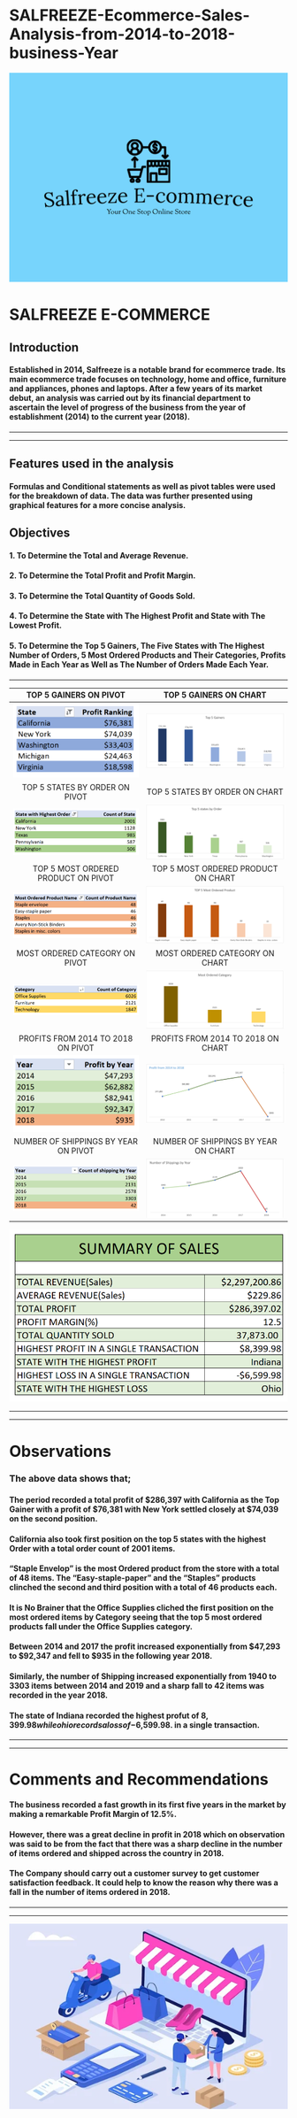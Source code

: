 # SALFREEZE-Ecommerce-Sales-Analysis-from-2014-to-2018-business-Year

![](salfreeze.png)
# SALFREEZE E-COMMERCE

## Introduction
#### Established in 2014, Salfreeze is a notable brand for ecommerce trade. Its main ecommerce trade focuses on technology, home and office, furniture and appliances, phones and laptops. After a few years of its market debut, an analysis was carried out by its financial department to ascertain the level of progress of the business from the year of establishment (2014) to the current year (2018).
---
---

## Features used in the analysis
#### Formulas and Conditional statements as well as pivot tables were used for the breakdown of data. The data was further presented using graphical features for a more concise analysis.

## Objectives
#### 1.	To Determine the Total and Average Revenue.
#### 2.	To Determine the Total Profit and Profit Margin.
#### 3.	To Determine the Total Quantity of Goods Sold.
#### 4.	To Determine the State with The Highest Profit and State with The Lowest Profit.
#### 5.	To Determine the Top 5 Gainers, The Five States with The Highest Number of Orders, 5 Most Ordered Products and Their Categories, Profits Made in Each Year as Well as The Number of Orders Made Each Year.
---

TOP 5 GAINERS ON PIVOT                      | 		      TOP 5 GAINERS ON CHART                 
:---------------------------------------------:	         |		:----------------------------------------:
![]( top5gainers-p.png) 	     		         | 		![]( top5gainers-v.png)
TOP 5 STATES BY ORDER ON PIVOT        	         | 		TOP 5 STATES BY ORDER ON CHART         
![]( top5orders-p.png) 			         |		![]( top5orders-v.png)
TOP 5 MOST ORDERED PRODUCT ON PIVOT    | 		TOP 5 MOST ORDERED PRODUCT ON CHART    
![](mostorderedproduct-p.png) 		          |			 ![](mostorderedproduct-v.png)
MOST ORDERED CATEGORY ON PIVOT             | 		MOST ORDERED CATEGORY ON CHART
![](mostorderedcategory-p.png) 	         |			 ![]( mostorderedcategory-v.png)
PROFITS FROM 2014 TO 2018 ON PIVOT          | 		PROFITS FROM 2014 TO 2018 ON CHART
![](profits-p.png) 			         |			 ![](profits-v.png)
NUMBER OF SHIPPINGS BY YEAR ON PIVOT     | 		NUMBER OF SHIPPINGS BY YEAR ON CHART
![](shippings-p.png) 			         |			 ![](shippings-v.png)
![](summary.png)

---
---
# Observations 

### The above data shows that; 
#### The period recorded a total profit of $286,397 with California as the Top Gainer with a profit of $76,381 with New York settled closely at $74,039 on the second position.
#### California also took first position on the top 5 states with the highest Order with a total order count of 2001 items.
#### “Staple Envelop” is the most Ordered product from the store with a total of 48 items. The “Easy-staple-paper” and the “Staples” products clinched the second and third position with a total of 46 products each.
#### It is No Brainer that the Office Supplies cliched the first position on the most ordered items by Category seeing that the top 5 most ordered products fall under the Office Supplies category.
#### Between 2014 and 2017 the profit increased exponentially from $47,293 to $92,347 and fell to $935 in the following year 2018.
#### Similarly, the number of Shipping increased exponentially from 1940 to 3303 items between 2014 and 2019 and a sharp fall to 42 items was recorded in the year 2018.
#### The state of Indiana recorded the highest profut of $8,399.98 while ohio records a loss of -$6,599.98. in a single transaction.
---
---
# Comments and Recommendations
#### The business recorded a fast growth in its first five years in the market by making a remarkable Profit Margin of 12.5%.
#### However, there was a great decline in profit in 2018 which on observation was said to be from the fact that there was a sharp decline in the number of items ordered and shipped across the country in 2018.
#### The Company should carry out a customer survey to get customer satisfaction feedback. It could help to know the reason why there was a fall in the number of items ordered in 2018.
---
---

![](logo.webp)

